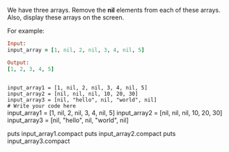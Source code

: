 We have three arrays. Remove the **nil**
elements from each of these arrays. Also,
display these arrays on the screen.

For example:
```ruby
Input:
input_array = [1, nil, 2, nil, 3, 4, nil, 5]

Output:
[1, 2, 3, 4, 5]
```

<codeblock language="ruby" type="exercise" testMode="fixedInput">
<code>
input_array1 = [1, nil, 2, nil, 3, 4, nil, 5]
input_array2 = [nil, nil, nil, 10, 20, 30]
input_array3 = [nil, "hello", nil, "world", nil]
# Write your code here
</code>
<solution>
input_array1 = [1, nil, 2, nil, 3, 4, nil, 5]
input_array2 = [nil, nil, nil, 10, 20, 30]
input_array3 = [nil, "hello", nil, "world", nil]

puts input_array1.compact
puts input_array2.compact
puts input_array3.compact
</solution>
</codeblock>
